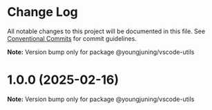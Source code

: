 # Change Log

All notable changes to this project will be documented in this file.
See [Conventional Commits](https://conventionalcommits.org) for commit guidelines.



**Note:** Version bump only for package @youngjuning/vscode-utils





# 1.0.0 (2025-02-16)

**Note:** Version bump only for package @youngjuning/vscode-utils
